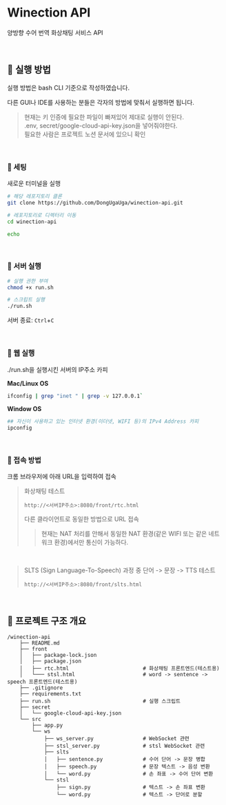 # Winection API
양방향 수어 번역 화상채팅 서비스 API

<br>

## 📖 실행 방법
실행 방법은 bash CLI 기준으로 작성하였습니다.

다른 GUI나 IDE를 사용하는 분들은 각자의 방법에 맞춰서 실행하면 됩니다.

> 현재는 키 인증에 필요한 파일이 빠져있어 제대로 실행이 안된다.  
> .env, secret/google-cloud-api-key.json을 넣어줘야한다.  
> 필요한 사람은 프로젝트 노션 문서에 있으니 확인

<br>

### 🔖 세팅
새로운 터미널을 실행
```bash
# 해당 레포지토리 클론
git clone https://github.com/DongUgaUga/winection-api.git

# 레포지토리로 디렉터리 이동
cd winection-api

echo
````

<br>

### 🔖 서버 실행

```bash
# 실행 권한 부여
chmod +x run.sh  

# 스크립트 실행
./run.sh  
```

서버 종료: `Ctrl`+`C`

<br>

### 🔖 웹 실행
./run.sh을 실행시킨 서버의 IP주소 카피

**Mac/Linux OS**
```bash
ifconfig | grep "inet " | grep -v 127.0.0.1`
```

**Window OS**
```bash
## 자신이 사용하고 있는 인터넷 환경(이더넷, WIFI 등)의 IPv4 Address 카피
ipconfig 
```
<br>

### 🔖 접속 방법 
크롬 브라우저에 아래 URL을 입력하여 접속

> 화상채팅 테스트
> ```
> http://<서버IP주소>:8080/front/rtc.html
> ```
> 다른 클라이언트로 동일한 방법으로 URL 접속
>>  현재는 NAT 처리를 안해서 동일한 NAT 환경(같은 WIFI 또는 같은 네트워크 환경)에서만 통신이 가능하다.

<br>

> SLTS (Sign Language-To-Speech) 과정 중 단어 -> 문장 -> TTS 테스트
> ```
> http://<서버IP주소>:8080/front/slts.html
> ```


<br>


## 📖 프로젝트 구조 개요
```
/winection-api                   
    ├── README.md   
    ├── front                  
    │   ├── package-lock.json               
    │   ├── package.json                
    │   ├── rtc.html                        # 화상채팅 프론트엔드(테스트용)
    │   └─── stsl.html                      # word -> sentence -> speech 프론트엔드(테스트용)  
    ├── .gitignore   
    ├── requirements.txt  
    ├── run.sh                              # 실행 스크립트 
    ├── secret
    │   └── google-cloud-api-key.json       
    └── src                                  
        ├── app.py                              
        └── ws  
            ├── ws_server.py                # WebSocket 관련  
            ├── stsl_server.py              # stsl WebSocket 관련    
            ├── slts                             
            │   ├── sentence.py             # 수어 단어 -> 문장 병합
            │   ├── speech.py               # 문장 텍스트 -> 음성 변환
            │   └── word.py                 # 손 좌표 -> 수어 단어 변환
            └── stsl
                ├── sign.py                 # 텍스트 -> 손 좌표 변환
                └── word.py                 # 텍스트 -> 단어로 분할
```